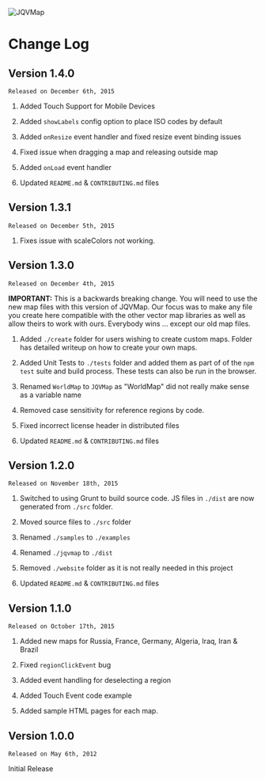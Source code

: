 ![JQVMap](http://jqvmap.com/img/logo.png "JQVMap")

Change Log
======

Version 1.4.0
---

`Released on December 6th, 2015`

1. Added Touch Support for Mobile Devices

2. Added `showLabels` config option to place ISO codes by default

3. Added `onResize` event handler and fixed resize event binding issues

4. Fixed issue when dragging a map and releasing outside map

5. Added `onLoad` event handler

6. Updated `README.md` & `CONTRIBUTING.md` files

Version 1.3.1
---

`Released on December 5th, 2015`

1. Fixes issue with scaleColors not working.

Version 1.3.0
---

`Released on December 4th, 2015`

__IMPORTANT:__ This is a backwards breaking change.  You will need to use the new map files with this version of JQVMap.  Our focus was to make any file you create here compatible with the other vector map libraries as well as allow theirs to work with ours.  Everybody wins ... except our old map files.

1. Added `./create` folder for users wishing to create custom maps. Folder has detailed writeup on how to create your own maps.

2. Added Unit Tests to `./tests` folder and added them as part of of the `npm test` suite and build process. These tests can also be run in the browser.

3. Renamed `WorldMap` to `JQVMap` as "WorldMap" did not really make sense as a variable name

4. Removed case sensitivity for reference regions by code.

5. Fixed incorrect license header in distributed files

6. Updated `README.md` & `CONTRIBUTING.md` files

Version 1.2.0
---

`Released on November 18th, 2015`

1. Switched to using Grunt to build source code. JS files in `./dist` are now generated from `./src` folder.

2. Moved source files to `./src` folder

3. Renamed `./samples` to `./examples`

4. Renamed `./jqvmap` to `./dist`

5. Removed `./website` folder as it is not really needed in this project

6. Updated `README.md` & `CONTRIBUTING.md` files

Version 1.1.0
---

`Released on October 17th, 2015`

1. Added new maps for Russia, France, Germany, Algeria, Iraq, Iran & Brazil

2. Fixed `regionClickEvent` bug

3. Added event handling for deselecting a region

4. Added Touch Event code example

5. Added sample HTML pages for each map.

Version 1.0.0
---

`Released on May 6th, 2012`

Initial Release

